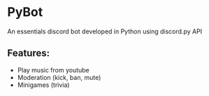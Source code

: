 # PyBot
An essentials discord bot developed in Python using discord.py API
## Features:
- Play music from youtube
- Moderation (kick, ban, mute)
- Minigames (trivia)
